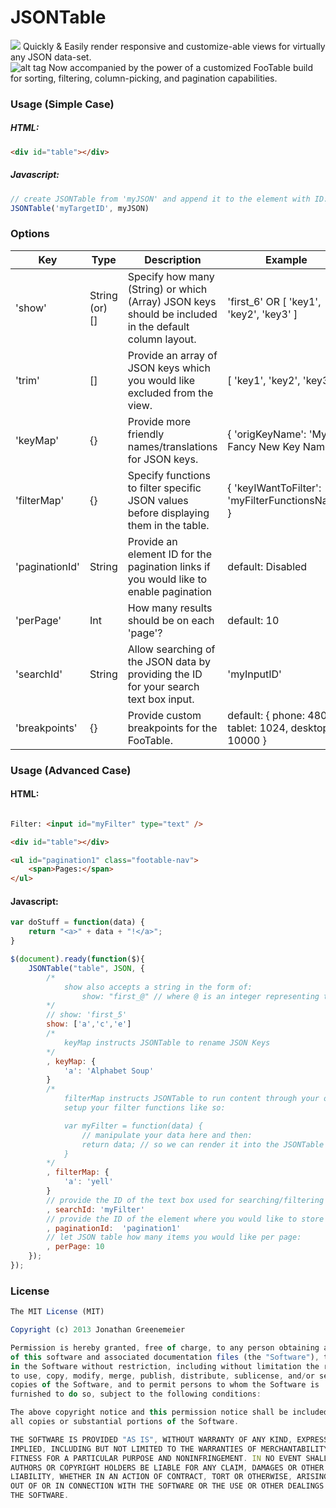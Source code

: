 # JSONTable
<a href="javascript:document.getElementsByTagName('body')[0].appendChild(document.createElement('script')).setAttribute('src','//geekli.st/javascript/bookmarklet/bookmarklet.js')"><img src="//geekli.st/images/assets/GeekIt_wFace.png"></a>
Quickly & Easily render responsive and customize-able views for virtually any JSON data-set.  
![alt tag](https://raw.github.com/6eDesign/JSONTable/master/lib/img/example.png)
Now accompanied by the power of a customized FooTable build for sorting, filtering, column-picking, and pagination capabilities.  

### Usage (Simple Case)
##### HTML:
````html
<div id="table"></div>

```` 
##### Javascript: 
````js
// create JSONTable from 'myJSON' and append it to the element with ID: 'myTargetId':
JSONTable('myTargetID', myJSON) 
````

### Options
Key | Type | Description | Example
--- | --- | --- | ---
'show' | String (or) [] | Specify how many (String) or which (Array) JSON keys should be included in the default column layout. | 'first_6' OR [ 'key1', 'key2', 'key3' ]
'trim' | [] | Provide an array of JSON keys which you would like excluded from the view. | [ 'key1', 'key2', 'key3' ]
'keyMap' | {} | Provide more friendly names/translations for JSON keys. | { 'origKeyName': 'My Fancy New Key Name' } 
'filterMap' | {} | Specify functions to filter specific JSON values before displaying them in the table. | { 'keyIWantToFilter': 'myFilterFunctionsName' } 
'paginationId' | String | Provide an element ID for the pagination links if you would like to enable pagination | default: Disabled
'perPage' | Int | How many results should be on each 'page'? | default: 10
'searchId' | String | Allow searching of the JSON data by providing the ID for your search text box input. | 'myInputID'
'breakpoints' | {} | Provide custom breakpoints for the FooTable. | default: { phone: 480, tablet: 1024, desktop: 10000 }

### Usage (Advanced Case)

#### HTML: 
````html 

Filter: <input id="myFilter" type="text" /> 

<div id="table"></div>

<ul id="pagination1" class="footable-nav">
	<span>Pages:</span>
</ul>

````

#### Javascript: 
````js
var doStuff = function(data) { 
	return "<a>" + data + "!</a>"; 
}

$(document).ready(function($){
	JSONTable("table", JSON, { 
		/*
			show also accepts a string in the form of: 
				show: "first_@" // where @ is an integer representing the number of cols to show
		*/ 
		// show: 'first_5'
		show: ['a','c','e'] 
		/*
			keyMap instructs JSONTable to rename JSON Keys
		*/
		, keyMap: { 
			'a': 'Alphabet Soup'
		}
		/*
			filterMap instructs JSONTable to run content through your own custom filter functions.  
			setup your filter functions like so: 

			var myFilter = function(data) { 
				// manipulate your data here and then: 
				return data; // so we can render it into the JSONTable
			}
		*/
		, filterMap: { 
			'a': 'yell'
		}
		// provide the ID of the text box used for searching/filtering JSON data: 
		, searchId: 'myFilter'
		// provide the ID of the element where you would like to store your pagination links: 
		, paginationId:  'pagination1'
		// let JSON table how many items you would like per page: 
		, perPage: 10
	}); 
}); 
````

### License
````js
The MIT License (MIT)

Copyright (c) 2013 Jonathan Greenemeier

Permission is hereby granted, free of charge, to any person obtaining a copy
of this software and associated documentation files (the "Software"), to deal
in the Software without restriction, including without limitation the rights
to use, copy, modify, merge, publish, distribute, sublicense, and/or sell
copies of the Software, and to permit persons to whom the Software is
furnished to do so, subject to the following conditions:

The above copyright notice and this permission notice shall be included in
all copies or substantial portions of the Software.

THE SOFTWARE IS PROVIDED "AS IS", WITHOUT WARRANTY OF ANY KIND, EXPRESS OR
IMPLIED, INCLUDING BUT NOT LIMITED TO THE WARRANTIES OF MERCHANTABILITY,
FITNESS FOR A PARTICULAR PURPOSE AND NONINFRINGEMENT. IN NO EVENT SHALL THE
AUTHORS OR COPYRIGHT HOLDERS BE LIABLE FOR ANY CLAIM, DAMAGES OR OTHER
LIABILITY, WHETHER IN AN ACTION OF CONTRACT, TORT OR OTHERWISE, ARISING FROM,
OUT OF OR IN CONNECTION WITH THE SOFTWARE OR THE USE OR OTHER DEALINGS IN
THE SOFTWARE.
````